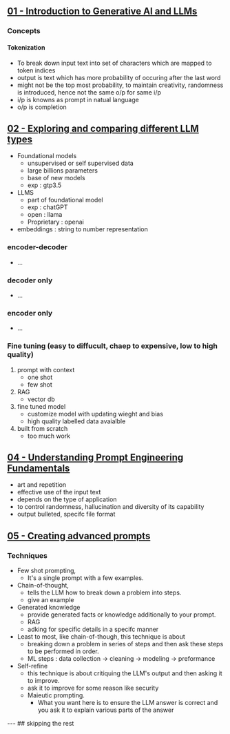 ## [01 - Introduction to Generative AI and LLMs](https://youtu.be/vf_mZrn8ibc?list=PLmsFUfdnGr3zAgBMu4l1W713a0W__zAMl)
### Concepts
#### Tokenization
- To break down input text into set of characters which are mapped to token indices
- output is text which has more probability of occuring after the last word
- might not be the top most probability, to maintain creativity, randomness is introduced, hence not the same o/p for same i/p
- i/p is knowns as prompt in natual language
- o/p is completion

## [02 - Exploring and comparing different LLM types](https://youtu.be/J1mWzw0P74c?list=PLmsFUfdnGr3zAgBMu4l1W713a0W__zAMl)
- Foundational models 
    - unsupervised or self supervised data
    - large billions parameters
    - base of new models
    - exp : gtp3.5
- LLMS
    - part of foundational model
    - exp : chatGPT
    - open : llama
    - Proprietary : openai
- embeddings : string to number representation
### encoder-decoder
- ...
### decoder only
- ...
### encoder only
- ...

### Fine tuning (easy to diffucult, chaep to expensive, low to high quality)
1. prompt with context
    - one shot
    - few shot
2. RAG
    - vector db
3. fine tuned model
    - customize model with updating wieght and bias
    - high quality labelled data avaialble
4. built from scratch
    - too much work


## [04 - Understanding Prompt Engineering Fundamentals](https://youtu.be/R3sHRPP2G7A?list=PLmsFUfdnGr3zAgBMu4l1W713a0W__zAMl)
- art and repetition
- effective use of the input text 
- depends on the type of application
- to control randomness, hallucination and diversity of its capability
- output bulleted, specifc file format

## [05 - Creating advanced prompts](https://www.youtube.com/watch?v=32GBH6BTWZQ&list=PLmsFUfdnGr3zAgBMu4l1W713a0W__zAMl&index=4&pp=iAQB)
### Techniques
- Few shot prompting, 
    - It's a single prompt with a few examples.
- Chain-of-thought, 
    - tells the LLM how to break down a problem into steps.
    - give an example
- Generated knowledge
    - provide generated facts or knowledge additionally to your prompt.
    - RAG
    - adking for specific details in a specifc manner
- Least to most, like chain-of-though, this technique is about
    - breaking down a problem in series of steps and then ask these steps to be performed in order.
    - ML steps : data collection -> cleaning -> modeling -> preformance
- Self-refine
    - this technique is about critiquing the LLM's output and then asking it to improve.
    - ask it to improve for some reason like security
    - Maieutic prompting.
        - What you want here is to ensure the LLM answer is correct and you ask it to explain various parts of the answer

--- ## skipping the rest
